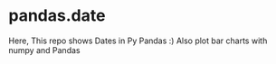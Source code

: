# pandas.date
Here, This repo shows Dates in Py Pandas :)
Also plot bar charts with numpy and Pandas
